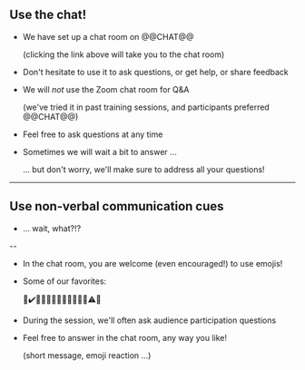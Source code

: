 ## Use the chat!

- We have set up a chat room on @@CHAT@@

  (clicking the link above will take you to the chat room)

- Don't hesitate to use it to ask questions, or get help, or share feedback

- We will *not* use the Zoom chat room for Q&A

  (we've tried it in past training sessions, and participants preferred @@CHAT@@)

- Feel free to ask questions at any time

- Sometimes we will wait a bit to answer ...

  ... but don't worry, we'll make sure to address all your questions!

---

## Use non-verbal communication cues

- ... wait, what?!?

--

- In the chat room, you are welcome (even encouraged!) to use emojis!

- Some of our favorites:

  🤔✔️👍🏻👍🏼👍🏽👍🏾👍🏿⚠️🛑

- During the session, we'll often ask audience participation questions

- Feel free to answer in the chat room, any way you like!

  (short message, emoji reaction ...)
